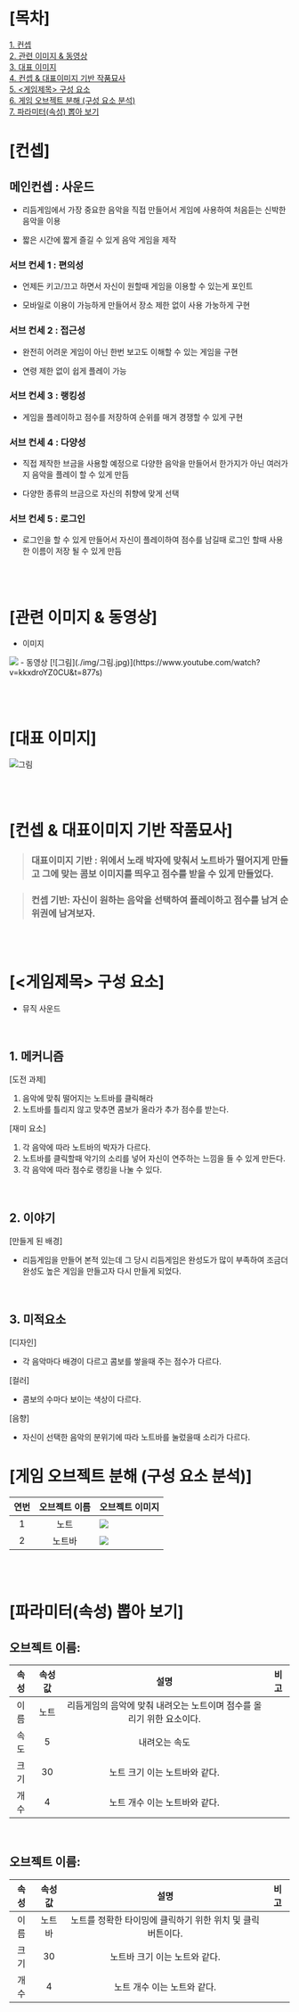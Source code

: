 # [목차]
[1. 컨셉](#컨셉)  
[2. 관련 이미지 & 동영상](#관련-이미지-&-동영상)  
[3. 대표 이미지](#대표-이미지)  
[4. 컨셉 & 대표이미지 기반 작품묘사](#컨셉-&-대표이미지-기반-작품묘사)  
[5. <게임제목> 구성 요소](#<게임제목>-구성-요소)  
[6. 게임 오브젝트 분해 (구성 요소 분석)](#게임-오브젝트-분해-(구성-요소-분석))  
[7. 파라미터(속성) 뽑아 보기](#파라미터(속성)-뽑아-보기)    

# [컨셉]
## 메인컨셉 : 사운드
 - 리듬게임에서 가장 중요한 음악을 직접 만들어서 게임에 사용하여 처음듣는 신박한 음악을 이용

 - 짧은 시간에 짧게 즐길 수 있게 음악 게임을 제작

### 서브 컨세 1 : 편의성
 - 언제든 키고/끄고 하면서 자신이 원할때 게임을 이용할 수 있는게 포인트

 - 모바일로 이용이 가능하게 만들어서 장소 제한 없이 사용 가눙하게 구현

### 서브 컨세 2 : 접근성
- 완전히 어려운 게임이 아닌 한번 보고도 이해할 수 있는 게임을 구현

 - 연령 제한 없이 쉽게 플레이 가능

### 서브 컨세 3 : 랭킹성
-  게임을 플레이하고 점수를 저장하여 순위를 매겨 경쟁할 수 있게 구현

### 서브 컨세 4 : 다양성
- 직접 제작한 브금을 사용할 예정으로 다양한 음악을 만들어서 한가지가 아닌 여러가지 음악을 플레이 할 수 있게 만듬

 - 다양한 종류의 브금으로 자신의 취향에 맞게 선택

### 서브 컨세 5 : 로그인
- 로그인을 할 수 있게 만들어서 자신이 플레이하여 점수를 남길때 로그인 할때 사용한 이름이 저장 될 수 있게 만듬


<br><br>
# [관련 이미지 & 동영상]
- 이미지  
<img src="./img/관련이미지.jpg">
- 동영상
[![그림](./img/그림.jpg)](https://www.youtube.com/watch?v=kkxdroYZ0CU&t=877s)

<br><br>
# [대표 이미지]
![그림](./img/3.png)

<br><br>
# [컨셉 & 대표이미지 기반 작품묘사]
> ### 대표이미지 기반 : 위에서 노래 박자에 맞춰서 노트바가 떨어지게 만들고 그에 맞는 콤보 이미지를 띄우고 점수를 받을 수 있게 만들었다.

> ### 컨셉 기반: 자신이 원하는 음악을 선택하여 플레이하고 점수를 남겨 순위권에 남겨보자.

<br><br>
# [<게임제목> 구성 요소]

-  뮤직 사운드

<br>

## 1. 메커니즘

[도전 과제]
1) 음악에 맞춰 떨어지는 노트바를 클릭해라
2) 노트바를 틀리지 않고 맞추면 콤보가 올라가 추가 점수를 받는다.

[재미 요소]
1) 각 음악에 따라 노트바의 박자가 다르다.
2) 노트바를 클릭할때 악기의 소리를 넣어 자신이 연주하는 느낌을 들 수 있게 만든다.
3) 각 음악에 따라 점수로 랭킹을 나눌 수 있다.

<br>

## 2. 이야기

[만들게 된 배경]  
- 리듬게임을 만들어 본적 있는데 그 당시 리듬게임은 완성도가 많이 부족하여 조금더 완성도 높은 게임을 만들고자 다시 만들게 되었다.

<br>

## 3. 미적요소

[디자인]
- 각 음악마다 배경이 다르고 콤보를 쌓을때 주는 점수가 다르다.

[컬러]  
- 콤보의 수마다 보이는 색상이 다르다.

[음향]  
- 자신이 선택한 음악의 분위기에 따라 노트바를 눌렀을때 소리가 다르다.

# [게임 오브젝트 분해 (구성 요소 분석)]
|연번|오브젝트 이름|오브젝트 이미지|  
|:-----:|:---:|---|  
|1|노트|<img src="./img/노트.png">|  
|2|노트바|<img src="./img/노트바.png">|  

<br><br>

# [파라미터(속성) 뽑아 보기]

## 오브젝트 이름:
|속성|속성값|설명|비고|  
|:-----:|:---:|:---:|---|  
|이름|노트|리듬게임의 음악에 맞춰 내려오는 노트이며 점수를 올리기 위한 요소이다.|  
|속도|5|내려오는 속도|  
|크기|30|노트 크기 이는 노트바와 같다.|  
|개수|4|노트 개수 이는 노트바와 같다.|  

<br>

## 오브젝트 이름:
|속성|속성값|설명|비고|  
|:-----:|:---:|:---:|---|  
|이름|노트바|노트를 정확한 타이밍에 클릭하기 위한 위치 및 클릭 버튼이다.|  
|크기|30|노트바 크기 이는 노트와 같다.|  
|개수|4|노트 개수 이는 노트와 같다.|  


